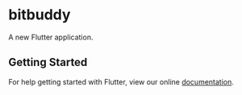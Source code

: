 # bitbuddy

A new Flutter application.

## Getting Started

For help getting started with Flutter, view our online
[documentation](https://flutter.io/).
